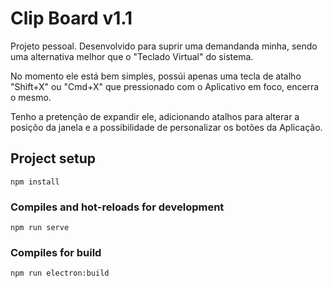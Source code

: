 # Clip Board v1.1
Projeto pessoal. Desenvolvido para suprir uma demandanda minha, sendo uma alternativa melhor que o "Teclado Virtual" do sistema.

No momento ele está bem simples, possúi apenas uma tecla de atalho "Shift+X" ou "Cmd+X" que pressionado com o Aplicativo em foco, encerra o mesmo.

Tenho a pretenção de expandir ele, adicionando atalhos para alterar a posiçõo da janela e a possibilidade de personalizar os botões da Aplicação.

## Project setup
```
npm install
```

### Compiles and hot-reloads for development
```
npm run serve
```

### Compiles for build
```
npm run electron:build
```
